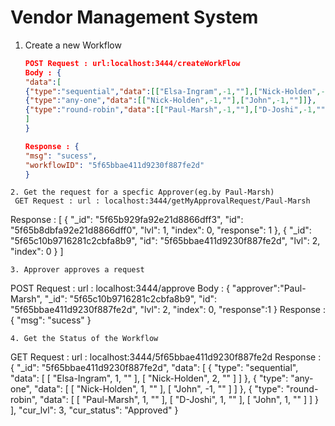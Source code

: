 # Vendor Management System

1. Create a new Workflow
   ```json
   POST Request : url:localhost:3444/createWorkFlow
   Body : {
   "data":[
   {"type":"sequential","data":[["Elsa-Ingram",-1,""],["Nick-Holden",-1,""]]},
   {"type":"any-one","data":[["Nick-Holden",-1,""],["John",-1,""]]},
   {"type":"round-robin","data":[["Paul-Marsh",-1,""],["D-Joshi",-1,""],["John",-1,""]]}
   ]
   }

   Response : {
   "msg": "sucess",
   "workflowID": "5f65bbae411d9230f887fe2d"
   }
  ```
2. Get the request for a specfic Approver(eg.by Paul-Marsh)
   GET Request : url : localhost:3444/getMyApprovalRequest/Paul-Marsh
   ```
   Response : [
   {
   "_id": "5f65b929fa92e21d8866dff3",
   "id": "5f65b8dbfa92e21d8866dff0",
   "lvl": 1,
   "index": 0,
   "response": 1
   },
   {
   "_id": "5f65c10b9716281c2cbfa8b9",
   "id": "5f65bbae411d9230f887fe2d",
   "lvl": 2,
   "index": 0
   }
   ]
```
3. Approver approves a request
   ```
   POST Request : url : localhost:3444/approve
   Body : {
   "approver":"Paul-Marsh",
   "\_id": "5f65c10b9716281c2cbfa8b9",
   "id": "5f65bbae411d9230f887fe2d",
   "lvl": 2,
   "index": 0,
   "response":1
   }
   Response : {
   "msg": "sucess"
   }
```
4. Get the Status of the Workflow
   ```
   GET Request : url : localhost:3444/5f65bbae411d9230f887fe2d
   Response : {
   "\_id": "5f65bbae411d9230f887fe2d",
   "data": [
   {
   "type": "sequential",
   "data": [
   [
   "Elsa-Ingram",
   1,
   ""
   ],
   [
   "Nick-Holden",
   2,
   ""
   ]
   ]
   },
   {
   "type": "any-one",
   "data": [
   [
   "Nick-Holden",
   1,
   ""
   ],
   [
   "John",
   -1,
   ""
   ]
   ]
   },
   {
   "type": "round-robin",
   "data": [
   [
   "Paul-Marsh",
   1,
   ""
   ],
   [
   "D-Joshi",
   1,
   ""
   ],
   [
   "John",
   1,
   ""
   ]
   ]
   }
   ],
   "cur_lvl": 3,
   "cur_status": "Approved"
   }
   ```
